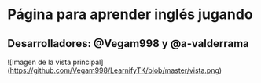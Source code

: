 # Página para aprender inglés jugando
## Desarrolladores: @Vegam998 y @a-valderrama
![Imagen de la vista principal]
(https://github.com/Vegam998/LearnifyTK/blob/master/vista.png)
